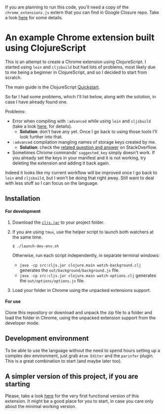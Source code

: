 If you are planning to run this code, you'll need a copy of the
`chrome_extensions.js` extern that you can find in Google Closure repo. Take a
look [here](https://stackoverflow.com/q/17757898/1814970) for some details.

# An example Chrome extension built using ClojureScript

This is an attempt to create a Chrome extension using ClojureScript. I started
using `lein` and `cljsbuild` but had lots of problems, most likely due to me
being a beginner in ClojureScript, and so I decided to start from scratch.

The main guide is the ClojureScript [Quickstart][1].

So far I had some problems, which I'll list below, along with the solution, in
case I have already found one.

Problems:

- Error when compiling with `:advanced` while using `lein` and `cljsbuild` (take
  a look [here][2], for details).
  - **Solution**: don't have any yet. Once I go back to using those tools I'll
    look further into that.
- `:advanced` compilation mangling names of storage keys created by me.
  - **Solution**: check the [related question and answer][3] on StackOverflow.
- Sometimes Chrome commands' `suggested_key` simply doesn't work. If you already
  set the keys in your manifest and it is not working, try deleting the
  extension and adding it back again.

Indeed it looks like my current workflow will be improved once I go back to
`lein` and `cljsbuild`, but I won't be doing that right away. Still want to deal
with less stuff so I can focus on the language.

## Installation

#### For development

1. Download the [`cljs.jar`][4] to your project folder.
1. If you are using `tmux`, use the helper script to launch both watchers at the
   same time.

   `$ ./launch-dev-env.sh`

   Otherwise, run each script independently, in separate terminal windows:

   - `java -cp src:cljs.jar clojure.main watch-background.clj` generates the
     `out/background/background.js` file.
   - `java -cp src:cljs.jar clojure.main watch-options.clj` generates the
     `out/options/options.js` file.

1. Load your folder in Chrome using the unpacked extensions support.

#### For use

Clone this repository or download and unpack the zip file to a folder and load
the folder in Chrome, using the unpacked extension support from the developer
mode.

## Development environment

To be able to use the language without the need to spend hours setting up a
complex dev environment, just grab `Atom Editor` and the `parinfer` plugin. This
is a great combination to start (and maybe later too).

## A simpler version of this project, if you are starting

Please, take a look [here][5] for the very first functional version of this
extension. It might be a good place for you to start, in case you care only
about the minimal working version.

[1]: https://github.com/clojure/clojurescript/wiki/Quick-Start
[2]: https://groups.google.com/forum/#!topic/clojurescript/XlBibYpA344
[3]: http://stackoverflow.com/q/33831723/1814970
[4]:
  https://github.com/clojure/clojurescript/releases/download/r1.7.170/cljs.jar
[5]: https://github.com/marcelocra/chrome-extension-cljs-example/tree/bare-bones
